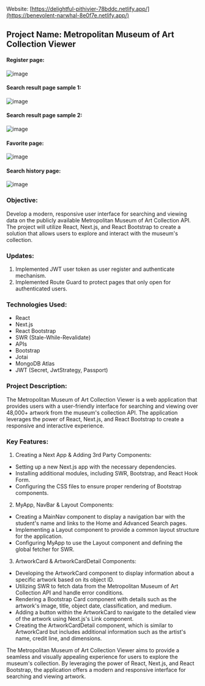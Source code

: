 Website: [https://delightful-pithivier-78bddc.netlify.app/](https://benevolent-narwhal-8e0f7e.netlify.app/)

## Project Name: Metropolitan Museum of Art Collection Viewer
#### Register page:
![image](https://github.com/wtse1225/Artwork-Gallary-final-with-jwt-login/assets/105259859/689f423f-f8d1-4517-ac4e-97ff7856110d)
#### Search result page sample 1:
![image](https://github.com/wtse1225/Artwork-Gallary-MyApp/assets/105259859/b0a04f7f-1556-40f8-ab9e-a86a42388ee5)
#### Search result page sample 2:
![image](https://github.com/wtse1225/Artwork-Gallary-Final-Version/assets/105259859/211afe7c-6114-4ced-bb61-2b09bc0d6104)
#### Favorite page:
![image](https://github.com/wtse1225/Artwork-Gallary-Final-Version/assets/105259859/ef70665d-a242-4423-9290-1d44429ddf0f)
#### Search history page:
![image](https://github.com/wtse1225/Artwork-Gallary-Final-Version/assets/105259859/6e058761-9fbc-4100-80bf-b902585f7321)

### Objective:
Develop a modern, responsive user interface for searching and viewing data on the publicly available Metropolitan Museum of Art Collection API. The project will utilize React, Next.js, and React Bootstrap to create a solution that allows users to explore and interact with the museum's collection.

### Updates:
1. Implemented JWT user token as user register and authenticate mechanism.
2. Implemented Route Guard to protect pages that only open for authenticated users.

### Technologies Used:
- React
- Next.js
- React Bootstrap
- SWR (Stale-While-Revalidate)
- APIs
- Bootstrap
- Jotai
- MongoDB Atlas
- JWT (Secret, JwtStrategy, Passport)

### Project Description:
The Metropolitan Museum of Art Collection Viewer is a web application that provides users with a user-friendly interface for searching and viewing over 48,000+ artwork from the museum's collection API. The application leverages the power of React, Next.js, and React Bootstrap to create a responsive and interactive experience.

### Key Features:
1. Creating a Next App & Adding 3rd Party Components:
- Setting up a new Next.js app with the necessary dependencies.
- Installing additional modules, including SWR, Bootstrap, and React Hook Form.
- Configuring the CSS files to ensure proper rendering of Bootstrap components.

2. MyApp, NavBar & Layout Components:
- Creating a MainNav component to display a navigation bar with the student's name and links to the Home and Advanced Search pages.
- Implementing a Layout component to provide a common layout structure for the application.
- Configuring MyApp to use the Layout component and defining the global fetcher for SWR.

3. ArtworkCard & ArtworkCardDetail Components:
- Developing the ArtworkCard component to display information about a specific artwork based on its object ID.
- Utilizing SWR to fetch data from the Metropolitan Museum of Art Collection API and handle error conditions.
- Rendering a Bootstrap Card component with details such as the artwork's image, title, object date, classification, and medium.
- Adding a button within the ArtworkCard to navigate to the detailed view of the artwork using Next.js's Link component.
- Creating the ArtworkCardDetail component, which is similar to ArtworkCard but includes additional information such as the artist's name, credit line, and dimensions.

The Metropolitan Museum of Art Collection Viewer aims to provide a seamless and visually appealing experience for users to explore the museum's collection. By leveraging the power of React, Next.js, and React Bootstrap, the application offers a modern and responsive interface for searching and viewing artwork.
